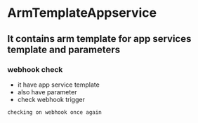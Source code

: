# ArmTemplateAppservice

## It contains arm template for app services template and parameters

### webhook check
  
   - it have app service template 
   - also have parameter
   - check webhook trigger 
```
checking on webhook once again 
```

